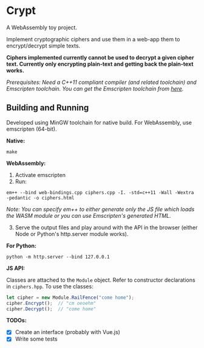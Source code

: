 # Crypt

A WebAssembly toy project.

Implement cryptographic ciphers and use them in a web-app them to encrypt/decrypt simple texts.

**Ciphers implemented currently cannot be used to decrypt a given cipher text. Currently only encrypting plain-text and getting back the plain-text works.**

*Prerequisites: Need a C++11 compliant compiler (and related toolchain) and Emscripten toolchain. You can get the Emscripten toolchain from [here](https://github.com/emscripten-core/emsdk).*

## Building and Running

Developed using MinGW toolchain for native build. For WebAssembly, use emscripten (64-bit).

**Native:**
```pwsh
make
```

**WebAssembly:**
1. Activate emscripten
2. Run:
```pwsh
em++ --bind web-bindings.cpp ciphers.cpp -I. -std=c++11 -Wall -Wextra -pedantic -o ciphers.html
```
*Note: You can specify em++ to either generate only the JS file which loads the WASM module or you can use Emscripten's generated HTML.*

3. Serve the output files and play around with the API in the browser (either Node or Python's http.server module works).

**For Python:**
```pwsh
python -m http.server --bind 127.0.0.1
```

**JS API:**

Classes are attached to the `Module` object. Refer to constructor declarations in `ciphers.hpp`. To use the classes:
```js
let cipher = new Module.RailFence("come home");
cipher.Encrypt();  // "cm oeoehm"
cipher.Decrypt();  // "come home"
```

**TODOs:**

- [x] Create an interface (probably with Vue.js)
- [x] Write some tests
